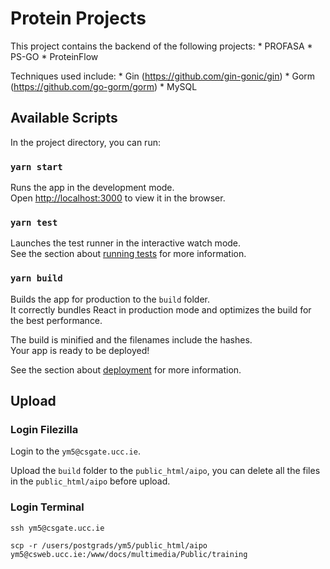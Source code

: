 # Protein Projects

This project contains the backend of the following projects:
    * PROFASA
    * PS-GO
    * ProteinFlow


Techniques used include:
    * Gin (https://github.com/gin-gonic/gin)
    * Gorm (https://github.com/go-gorm/gorm)
    * MySQL


## Available Scripts

In the project directory, you can run:


### `yarn start`

Runs the app in the development mode.\
Open [http://localhost:3000](http://localhost:3000) to view it in the browser.

### `yarn test`

Launches the test runner in the interactive watch mode.\
See the section about [running tests](https://facebook.github.io/create-react-app/docs/running-tests) for more information.

### `yarn build`

Builds the app for production to the `build` folder.\
It correctly bundles React in production mode and optimizes the build for the best performance.

The build is minified and the filenames include the hashes.\
Your app is ready to be deployed!

See the section about [deployment](https://facebook.github.io/create-react-app/docs/deployment) for more information.

## Upload

### Login Filezilla
Login to the `ym5@csgate.ucc.ie`.

Upload the `build` folder to the `public_html/aipo`, you can delete all the files in the `public_html/aipo` before upload.

### Login Terminal

`ssh ym5@csgate.ucc.ie`

`scp -r /users/postgrads/ym5/public_html/aipo ym5@csweb.ucc.ie:/www/docs/multimedia/Public/training`
